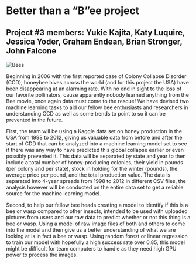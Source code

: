 # Better than a “B”ee project

## Project #3 members: Yukie Kajita, Katy Luquire, Jessica Yoder, Graham Endean, Brian Stronger, John Falcone

![Bees](static/img/Bees-for-Test.png)
 
Beginning in 2006 with the first reported case of Colony Collapse Disorder (CCD), honeybee hives across the world (and for this project the USA) have been disappearing at an alarming rate. With no end in sight to the loss of our favorite pollinators, cause apparently nobody learned anything from the Bee movie, once again data must come to the rescue! We have devised two machine learning tasks to aid our fellow bee enthusiasts and researchers in understanding CCD as well as some trends to point to so it can be prevented in the future.

First, the team will be using a Kaggle data set on honey production in the USA from 1998 to 2012, giving us valuable data from before and after the start of CDD that can be analyzed into a machine learning model set to see if there was any way to have predicted this global collapse earlier or even possibly prevented it. This data will be separated by state and year to then include a total number of honey-producing colonies, their yield in pounds (per colony and per state), stock in holding for the winter (pounds), the average price per pound, and the total production value.  The data is separated into 4-year spreads from 1998 to 2012 in different CSV files, the analysis however will be conducted on the entire data set to get a reliable source for the machine learning model.

Second, to help our fellow bee heads creating a model to identify if this is a bee or wasp compared to other insects, intended to be used with uploaded pictures from users and our raw data to predict whether or not this thing is a bee or wasp. Using a model of raw image files of both and others to come into the model and then give us a better understanding of what we are looking at is in fact a bee or wasp. Using random forest or linear regression to train our model with hopefully a high success rate over 0.85, this model might be difficult for team computers to handle as they need high GPU power to process the images.
